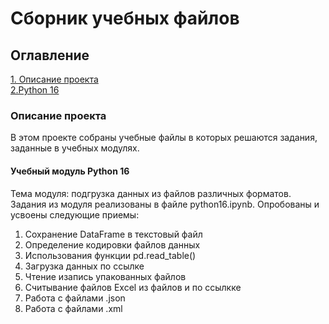 # Сборник учебных файлов

## Оглавление  
[1. Описание проекта](#Описание-проекта)  
[2.Python 16](#Учебный-модуль-Python-16)  


### Описание проекта    
В этом проекте собраны учебные файлы в которых решаются задания, заданные в учебных модулях.

#### Учебный модуль Python 16
Тема модуля: подгрузка данных из файлов различных форматов.
Задания из модуля реализованы в файле python16.ipynb.
Опробованы и усвоены следующие приемы:
1. Сохранение DataFrame  в текстовый файл
2. Определение кодировки файлов данных
3. Использования функции pd.read_table()
4. Загрузка данных по ссылке
5. Чтение изапись упакованных файлов
6. Считывание файлов Excel из файлов и по ссылкке
7. Работа с файлами .json
8. Работа с файлами .xml